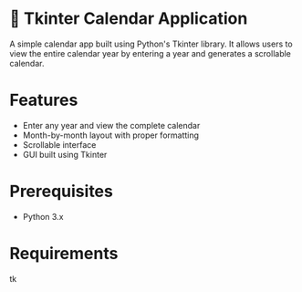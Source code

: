 # 📅 Tkinter Calendar Application

A simple calendar app built using Python's Tkinter library. It allows users to view the entire calendar year by entering a year and generates a scrollable calendar.

# Features

- Enter any year and view the complete calendar
- Month-by-month layout with proper formatting
- Scrollable interface
- GUI built using Tkinter

# Prerequisites
- Python 3.x

# Requirements
tk
